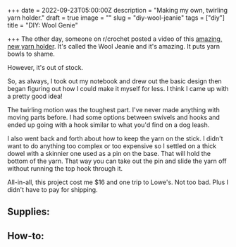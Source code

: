 +++
date = 2022-09-23T05:00:00Z
description = "Making my own, twirling yarn holder."
draft = true
image = ""
slug = "diy-wool-jeanie"
tags = ["diy"]
title = "DIY: Wool Genie"

+++
The other day, someone on r/crochet posted a video of this [amazing, new yarn holder](https://www.woolwarehouse.co.uk/accessories/the-wool-jeanie). It's called the Wool Jeanie and it's amazing. It puts yarn bowls to shame.

However, it's out of stock.

So, as always, I took out my notebook and drew out the basic design then began figuring out how I could make it myself for less. I think I came up with a pretty good idea!

The twirling motion was the toughest part. I've never made anything with moving parts before. I had some options between swivels and hooks and ended up going with a hook similar to what you'd find on a dog leash.

I also went back and forth about how to keep the yarn on the stick. I didn't want to do anything too complex or too expensive so I settled on a thick dowel with a skinnier one used as a pin on the base. That will hold the bottom of the yarn. That way you can take out the pin and slide the yarn off without running the top hook through it.

All-in-all, this project cost me $16 and one trip to Lowe's. Not too bad. Plus I didn't have to pay for shipping.

## Supplies:

## How-to: